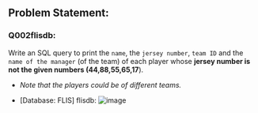 ## Problem Statement: 
### Q002flisdb: 
Write an SQL query to print the `name`, the `jersey number`, `team ID` and the `name of the manager` (of the team) of each player whose **jersey number is not the given numbers (44,88,55,65,17**).
 - _Note that the players could be of different teams._ 

- [Database: FLIS] flisdb:
![image](https://github.com/user-attachments/assets/2d24a01e-f0d9-4aaa-bc70-552b5420c77a)
